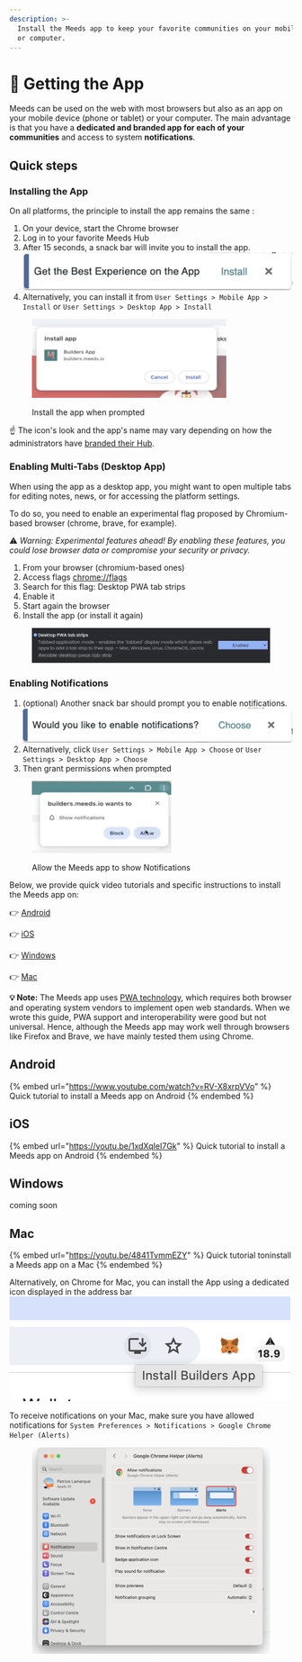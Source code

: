 ```yaml
---
description: >-
  Install the Meeds app to keep your favorite communities on your mobile device
  or computer.
---
```


# 📳 Getting the App

Meeds can be used on the web with most browsers but also as an app on your mobile device (phone or tablet) or your computer. The main advantage is that you have a **dedicated and branded app for each of your communities** and access to system **notifications**.

## Quick steps

### Installing the App

On all platforms, the principle to install the app remains the same :&#x20;

1. On your device, start  the Chrome browser&#x20;
2. Log in to your favorite Meeds Hub
3. After 15 seconds, a snack bar will invite you to install the app. ![](../../.gitbook/assets/snackbar-install.png)
4. Alternatively, you can install it from `User Settings > Mobile App > Install` or `User Settings > Desktop App > Install`

<figure><img src="../../.gitbook/assets/install-app-popup.png" alt="" width="346"><figcaption><p>Install the app when prompted</p></figcaption></figure>

☝️ The icon's look and the app's name may vary depending on how the administrators have [branded their Hub](../../admin-guide/set-up-your-hub/customizing-the-theme.md).

### Enabling Multi-Tabs (Desktop App)

When using the app as a desktop app, you might want to open multiple tabs for editing notes, news, or for accessing the platform settings.

To do so, you need to enable an experimental flag proposed by Chromium-based browser (chrome, brave, for example).

:warning:  _Warning: Experimental features ahead! By enabling these features, you could lose browser data or compromise your security or privacy._

1. From your browser (chromium-based ones)
2. Access flags [chrome://flags](chrome://flags/)
3. Search for this flag: Desktop PWA tab strips
4. Enable it
5. Start again the browser
6. Install the app (or install it again)

<figure><img src="../../.gitbook/assets/image.png" alt=""><figcaption></figcaption></figure>

### Enabling Notifications

1. (optional)  Another snack bar should prompt you to enable notifications. ![](../../.gitbook/assets/snackbar-notifications.png)
2. Alternatively, click `User Settings > Mobile App > Choose` or `User Settings > Desktop App > Choose`
3. Then grant permissions when prompted

<figure><img src="../../.gitbook/assets/notification-prompt.png" alt="" width="248"><figcaption><p>Allow the Meeds app to show Notifications</p></figcaption></figure>

Below, we provide quick video tutorials and specific instructions to install the Meeds app on:&#x20;

👉 [Android](using-meeds-on-the-go.md#android)

👉 [iOS](using-meeds-on-the-go.md#ios)&#x20;

👉 [Windows](using-meeds-on-the-go.md#windows)&#x20;

👉 [Mac](using-meeds-on-the-go.md#mac)&#x20;



**💡 Note:**  The Meeds app uses  [PWA technology](https://web.dev/explore/progressive-web-apps), which requires both browser and operating system vendors to implement open web standards. When we wrote this guide, PWA support and interoperability were good but not universal. Hence, although the Meeds app may work well through browsers like Firefox and Brave, we have mainly tested them using Chrome.

## Android

{% embed url="https://www.youtube.com/watch?v=RV-X8xrpVVo" %}
Quick tutorial to install a Meeds app on Android
{% endembed %}



## iOS

{% embed url="https://youtu.be/1xdXqIeI7Gk" %}
Quick tutorial to install a Meeds app on Android
{% endembed %}



## Windows

coming soon

## Mac

{% embed url="https://youtu.be/4841TvmmEZY" %}
Quick tutorial toninstall a Meeds app on a Mac
{% endembed %}

Alternatively, on Chrome for Mac, you can install the App using a dedicated icon displayed in the address bar ![](../../.gitbook/assets/chrome-install-icon.png)

To receive notifications on your Mac, make sure you have allowed notifications for `System Preferences > Notifications > Google Chrome Helper (Alerts)`&#x20;

<figure><img src="../../.gitbook/assets/Mac-notification-settings.png" alt=""><figcaption></figcaption></figure>
